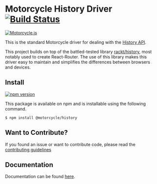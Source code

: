 # Motorcycle History Driver [![Build Status](https://travis-ci.org/motorcyclejs/history.svg?branch=develop)](https://travis-ci.org/motorcyclejs/history)
[![Motorcycle.js](https://img.shields.io/badge/Motorcycle.js-compatible-brightgreen.svg)](https://github.com/motorcyclejs)

This is the standard Motorcycle driver for dealing with the [History API](https://developer.mozilla.org/en-US/docs/Web/API/History_API).

This project builds on top of the battled-tested library [rackt/history](https://github.com/rackt/history), most notably used to create React-Router. The use of this library makes this driver easy to maintain and simplifies the differences between browsers and devices.

## Install
[![npm version](https://badge.fury.io/js/%40motorcycle%2Fhistory.svg)](https://badge.fury.io/js/%40motorcycle%2Fhistory)

This package is available on npm and is installable using the following command.
```
$ npm install @motorcycle/history
```

## Want to Contribute?

If you found an issue or want to contribute code, please read
the [contributing guidelines](https://github.com/motorcyclejs/motorcycle/blob/master/CONTRIBUTING.md)

## Documentation
Documentation can be found  [here](https://github.com/motorcyclejs/history/tree/master/docs/).
